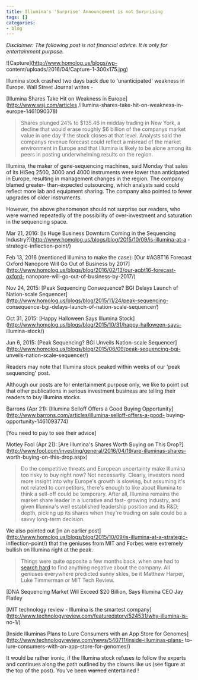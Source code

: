 ```yaml
---
title: Illumina's 'Surprise' Announcement is not Surprising
tags: []
categories:
- blog
---
```

_Disclaimer: The following post is not financial advice. It is only for
entertainment purpose._
<!--more-->

![Capture](http://www.homolog.us/blogs/wp-
content/uploads/2016/04/Capture-1-300x175.jpg)

Illumina stock crashed two days back due to 'unanticipated' weakness in
Europe. Wall Street Journal writes -

[Illumina Shares Take Hit on Weakness in Europe](http://www.wsj.com/articles
/illumina-shares-take-hit-on-weakness-in-europe-1461090378)

> Shares plunged 24% to $135.46 in midday trading in New York, a decline that
would erase roughly $6 billion of the companys market value in one day if the
stock closes at that level. Analysts said the companys revenue forecast could
reflect a misread of the market environment in Europe and that Illumina is
likely to be alone among its peers in posting underwhelming results on the
region.

Illumina, the maker of gene-sequencing machines, said Monday that sales of its
HiSeq 2500, 3000 and 4000 instruments were lower than anticipated in Europe,
resulting in management changes in the region. The company blamed greater-
than-expected outsourcing, which analysts said could reflect more lab and
equipment sharing. The company also pointed to fewer upgrades of older
instruments.

However, the above phenomenon should not surprise our readers, who were warned
repeatedly of the possibility of over-investment and saturation in the
sequencing space.

Mar 21, 2016: [Is Huge Business Downturn Coming in the Sequencing
Industry?](http://www.homolog.us/blogs/blog/2015/10/09/is-illumina-at-a
-strategic-inflection-point/)

Feb 13, 2016 (mentioned Illumina to make the case): [Our #AGBT16 Forecast
Oxford Nanopore Will Go Out of Business by
2017](http://www.homolog.us/blogs/blog/2016/02/13/our-agbt16-forecast-oxford-
nanopore-will-go-out-of-business-by-2017/)

Nov 24, 2015: [Peak Sequencing Consequence? BGI Delays Launch of Nation-scale
Sequencer](http://www.homolog.us/blogs/blog/2015/11/24/peak-sequencing-
consequence-bgi-delays-launch-of-nation-scale-sequencer/)

Oct 31, 2015: [Happy Halloween Says Illumina
Stock](http://www.homolog.us/blogs/blog/2015/10/31/happy-halloween-says-
illumina-stock/)

Jun 6, 2015: [Peak Sequencing? BGI Unveils Nation-scale
Sequencer](http://www.homolog.us/blogs/blog/2015/06/09/peak-sequencing-bgi-
unveils-nation-scale-sequencer/)

Readers may note that Illumina stock peaked within weeks of our 'peak
sequencing' post.

Although our posts are for entertainment purpose only, we like to point out
that other publications in serious investment business are telling their
readers to buy Illumina stocks.

Barrons (Apr 21): [Illumina Selloff Offers a Good Buying
Opportunity](http://www.barrons.com/articles/illumina-selloff-offers-a-good-
buying-opportunity-1461093774)

[You need to pay to see their advice]

Motley Fool (Apr 21): [Are Illumina's Shares Worth Buying on This
Drop?](http://www.fool.com/investing/general/2016/04/19/are-illuminas-shares-
worth-buying-on-this-drop.aspx)

> Do the competitive threats and European uncertainty make Illumina too risky
to buy right now? Not necessarily. Clearly, investors need more insight into
why Europe's growth is slowing, but assuming it's not related to competitors,
there's enough to like about Illumina to think a sell-off could be temporary.
After all, Illumina remains the market share leader in a lucrative and fast-
growing industry, and given Illumina's well established leadership position
and its R&D; depth, picking up its shares when they're trading on sale could
be a savvy long-term decision.

We also pointed out [in an earlier
post](http://www.homolog.us/blogs/blog/2015/10/09/is-illumina-at-a-strategic-
inflection-point/) that the geniuses from MIT and Forbes were extremely
bullish on Illumina right at the peak.

> Things were quite opposite a few months back, when one had to [search
hard](http://www.homolog.us/blogs/blog/2013/09/21/end-illumina-era/) to find
anything negative about the company. All geniuses everywhere predicted sunny
skies, be it Matthew Harper, Luke Timmerman or MIT Tech Review.

[DNA Sequencing Market Will Exceed $20 Billion, Says Illumina CEO Jay Flatley  

[MIT technology review - Illumina is the smartest
company](http://www.technologyreview.com/featuredstory/524531/why-illumina-is-
no-1/)

[Inside Illuminas Plans to Lure Consumers with an App Store for
Genomes](http://www.technologyreview.com/news/540711/inside-illuminas-plans-
to-lure-consumers-with-an-app-store-for-genomes/)

It would be rather ironic, if the Illumina stock refuses to follow the experts
and continues along the path outlined by the clowns like us (see figure at the
top of the post). You've been <del>warned</del> entertained !

